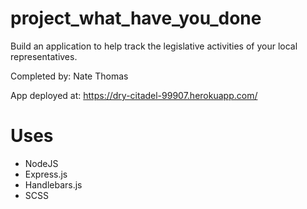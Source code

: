 # project_what_have_you_done
Build an application to help track the legislative activities of your local representatives.

Completed by: Nate Thomas

App deployed at: https://dry-citadel-99907.herokuapp.com/

# Uses

* NodeJS
* Express.js
* Handlebars.js
* SCSS
